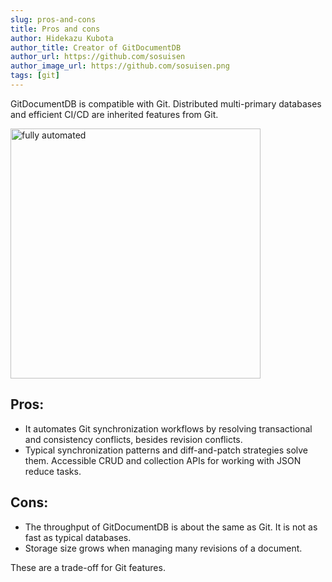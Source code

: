 ```yaml
---
slug: pros-and-cons
title: Pros and cons
author: Hidekazu Kubota
author_title: Creator of GitDocumentDB
author_url: https://github.com/sosuisen
author_image_url: https://github.com/sosuisen.png
tags: [git]
---
```


GitDocumentDB is compatible with Git. Distributed multi-primary databases and efficient CI/CD are inherited features from Git.

<img src="/img/fully_automated_small.png" alt="fully automated" width="400px" />

## Pros: 
- It automates Git synchronization workflows by resolving transactional and consistency conflicts, besides revision conflicts. 
- Typical synchronization patterns and diff-and-patch strategies solve them. Accessible CRUD and collection APIs for working with JSON reduce tasks. 

## Cons: 
- The throughput of GitDocumentDB is about the same as Git. It is not as fast as typical databases. 
- Storage size grows when managing many revisions of a document. 

These are a trade-off for Git features.